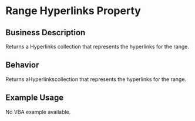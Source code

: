 # Range Hyperlinks Property

## Business Description
Returns a Hyperlinks collection that represents the hyperlinks for the range.

## Behavior
Returns aHyperlinkscollection that represents the hyperlinks for the range.

## Example Usage
No VBA example available.